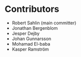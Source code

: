 # Contributors

* Robert Sahlin (main committer)
* Jonathan Bergenblom
* Jesper Dejby
* Johan Gunnarsson
* Mohamad El-baba
* Kasper Ramström
